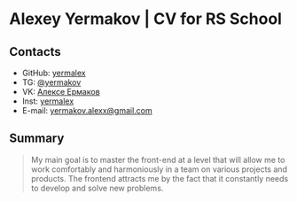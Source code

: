 # Alexey Yermakov | CV for RS School
## Contacts
* GitHub: [yermalex](https://github.com/yermalex)
* TG: [@yermakov](https://t.me/yermakov)
* VK: [Алексе Ермаков](https://vk.com/yermakov)
* Inst: [yermalex](https://www.instagram.com/yermalex)
* E-mail: yermakov.alexx@gmail.com
## Summary
> My main goal is to master the front-end at a level that will allow me to work comfortably and harmoniously in a team on various projects and products.
The frontend attracts me by the fact that it constantly needs to develop and solve new problems.
